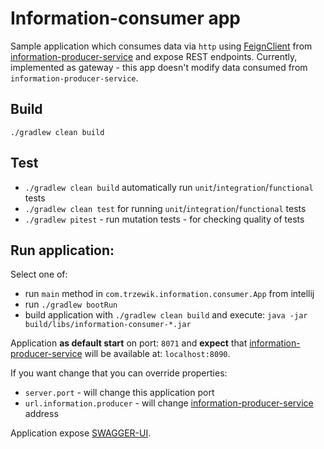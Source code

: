 # Information-consumer app

Sample application which consumes data via `http` using [FeignClient](https://github.com/OpenFeign/feign)
from [information-producer-service](https://github.com/Czeffik/information-producer) and expose REST endpoints.
Currently, implemented as gateway - this app doesn't modify data consumed from `information-producer-service`.

## Build
```shell script
./gradlew clean build
```

## Test

- `./gradlew clean build` automatically run `unit`/`integration`/`functional` tests
- `./gradlew clean test` for running `unit`/`integration`/`functional` tests
- `./gradlew pitest` - run mutation tests - for checking quality of tests

## Run application:
Select one of:
- run `main` method in `com.trzewik.information.consumer.App` from intellij
- run `./gradlew bootRun`
- build application with `./gradlew clean build` and execute: `java -jar build/libs/information-consumer-*.jar`

Application **as default start** on port: `8071` and **expect** that [information-producer-service](https://github.com/Czeffik/information-producer)
will be available at: `localhost:8090`.

If you want change that you can override properties:
- `server.port` - will change this application port
- `url.information.producer` - will change [information-producer-service](https://github.com/Czeffik/information-producer)
address

Application expose [SWAGGER-UI](localhost:8071/swagger-ui.html).
